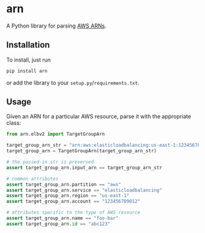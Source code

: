 # arn

A Python library for parsing [AWS ARNs](https://docs.aws.amazon.com/general/latest/gr/aws-arns-and-namespaces.html).

## Installation
To install, just run
```bash
pip install arn
```
or add the library to your `setup.py`/`requirements.txt`.

## Usage
Given an ARN for a particular AWS resource, parse it with the appropriate class:
```python
from arn.elbv2 import TargetGroupArn

target_group_arn_str = "arn:aws:elasticloadbalancing:us-east-1:123456789012:targetgroup/foo-bar/abc123"
target_group_arn = TargetGroupArn(target_group_arn_str)

# the passed-in str is preserved
assert target_group_arn.input_arn == target_group_arn_str

# common attributes
assert target_group_arn.partition == "aws"
assert target_group_arn.service == "elasticloadbalancing"
assert target_group_arn.region == "us-east-1"
assert target_group_arn.account == "123456789012"

# attributes specific to the type of AWS resource
assert target_group_arn.name == "foo-bar"
assert target_group_arn.id == "abc123"
```

